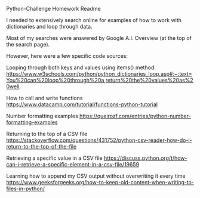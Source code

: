 Python-Challenge Homework Readme

I needed to extensively search online for examples of how to work with dictionaries and loop through data.

Most of my searches were answered by Google A.I. Overview (at the top of the search page).

However, here were a few specific code sources:

Looping through both keys and values using items() method:
https://www.w3schools.com/python/python_dictionaries_loop.asp#:~:text=You%20can%20loop%20through%20a,return%20the%20values%20as%20well.

How to call and write functions
https://www.datacamp.com/tutorial/functions-python-tutorial

Number formatting examples
https://queirozf.com/entries/python-number-formatting-examples

Returning to the top of a CSV file
https://stackoverflow.com/questions/431752/python-csv-reader-how-do-i-return-to-the-top-of-the-file

Retrieving a specific value in a CSV file
https://discuss.python.org/t/how-can-i-retrieve-a-specific-element-in-a-csv-file/19659

Learning how to append my CSV output without overwriting it every time
https://www.geeksforgeeks.org/how-to-keep-old-content-when-writing-to-files-in-python/